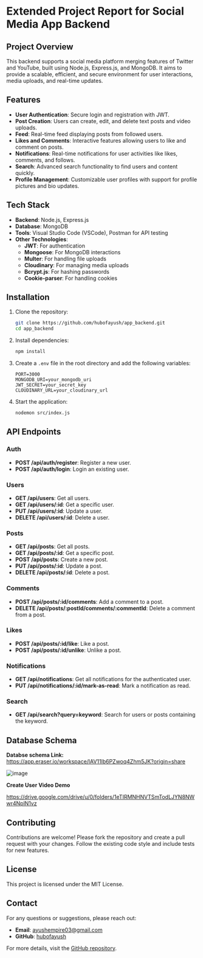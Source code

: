 # Extended Project Report for Social Media App Backend

## Project Overview
This backend supports a social media platform merging features of Twitter and YouTube, built using Node.js, Express.js, and MongoDB. It aims to provide a scalable, efficient, and secure environment for user interactions, media uploads, and real-time updates.

## Features
- **User Authentication**: Secure login and registration with JWT.
- **Post Creation**: Users can create, edit, and delete text posts and video uploads.
- **Feed**: Real-time feed displaying posts from followed users.
- **Likes and Comments**: Interactive features allowing users to like and comment on posts.
- **Notifications**: Real-time notifications for user activities like likes, comments, and follows.
- **Search**: Advanced search functionality to find users and content quickly.
- **Profile Management**: Customizable user profiles with support for profile pictures and bio updates.

## Tech Stack
- **Backend**: Node.js, Express.js
- **Database**: MongoDB
- **Tools**: Visual Studio Code (VSCode), Postman for API testing
- **Other Technologies**: 
  - **JWT**: For authentication
  - **Mongoose**: For MongoDB interactions
  - **Multer**: For handling file uploads
  - **Cloudinary**: For managing media uploads
  - **Bcrypt.js**: For hashing passwords
  - **Cookie-parser**: For handling cookies

## Installation
1. Clone the repository:
    ```sh
    git clone https://github.com/hubofayush/app_backend.git
    cd app_backend
    ```
2. Install dependencies:
    ```sh
    npm install
    ```
3. Create a `.env` file in the root directory and add the following variables:
    ```env
    PORT=3000
    MONGODB_URI=your_mongodb_uri
    JWT_SECRET=your_secret_key
    CLOUDINARY_URL=your_cloudinary_url
    ```
4. Start the application:
    ```sh
    nodemon src/index.js
    ```

## API Endpoints

### Auth
- **POST /api/auth/register**: Register a new user.
- **POST /api/auth/login**: Login an existing user.

### Users
- **GET /api/users**: Get all users.
- **GET /api/users/:id**: Get a specific user.
- **PUT /api/users/:id**: Update a user.
- **DELETE /api/users/:id**: Delete a user.

### Posts
- **GET /api/posts**: Get all posts.
- **GET /api/posts/:id**: Get a specific post.
- **POST /api/posts**: Create a new post.
- **PUT /api/posts/:id**: Update a post.
- **DELETE /api/posts/:id**: Delete a post.

### Comments
- **POST /api/posts/:id/comments**: Add a comment to a post.
- **DELETE /api/posts/:postId/comments/:commentId**: Delete a comment from a post.

### Likes
- **POST /api/posts/:id/like**: Like a post.
- **POST /api/posts/:id/unlike**: Unlike a post.

### Notifications
- **GET /api/notifications**: Get all notifications for the authenticated user.
- **PUT /api/notifications/:id/mark-as-read**: Mark a notification as read.

### Search
- **GET /api/search?query=keyword**: Search for users or posts containing the keyword.

## Database Schema
**Databse schema Link:**
https://app.eraser.io/workspace/lAV11lb6PZwoq4Zhm5JK?origin=share

![image](https://github.com/user-attachments/assets/ebb74e0b-9529-4850-8acf-1541edf59f26)

**Create User Video Demo**
<Link src="https://drive.google.com/drive/u/0/folders/1eTIRMNHNVTSmTodLJYN8NWwr4NplN1vz"/>

https://drive.google.com/drive/u/0/folders/1eTIRMNHNVTSmTodLJYN8NWwr4NplN1vz

## Contributing
Contributions are welcome! Please fork the repository and create a pull request with your changes. Follow the existing code style and include tests for new features.

## License
This project is licensed under the MIT License.

## Contact
For any questions or suggestions, please reach out:
- **Email**: ayushempire03@gmail.com
- **GitHub**: [hubofayush](https://github.com/hubofayush)

For more details, visit the [GitHub repository](https://github.com/hubofayush/app_backend).
